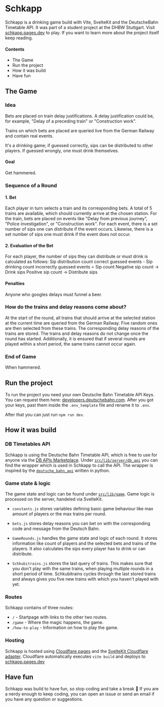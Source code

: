 # Schkapp
Schkapp is a drinking game build with Vite, SvelteKit and the DeutscheBahn Timetable API. It was part of a student project at the DHBW Stuttgart.
Visit [schkapp.pages.dev](https://schkapp.pages.dev) to play. If you want to learn more about the project itself keep reading.

#### Contents
* The Game
* Run the project
* How it was build
* Have fun


## The Game

### Idea
Bets are placed on train delay justifications. A delay justification could be, for example,
"Delay of a preceding train" or "Construction work".

Trains on which bets are placed are queried live from the German Railway and contain real
events.

It's a drinking game; if guessed correctly, sips can be distributed to other players. If guessed
wrongly, one must drink themselves.

#### Goal
Get hammered.

### Sequence of a Round
#### 1. Bet
Each player in turn selects a train and its corresponding bets.
A total of 5 trains are available, which should currently arrive at the chosen station.
For the train, bets are placed on events like "Delay from previous journey", "Police investigation", or
"Construction work".
For each event, there is a set number of sips one can distribute if the event occurs.
Likewise, there is a set number of sips one must drink if the event does not occur.

#### 2. Evaluation of the Bet
For each player, the number of sips they can distribute or must drink is calculated as follows:
Sip distribution count correct guessed events - Sip drinking count incorrectly guessed events =
Sip count
Negative sip count -> Drink sips
Positive sip count -> Distribute sips

#### Penalties
Anyone who googles delays must funnel a beer.

### How do the trains and delay reasons come about?
At the start of the round, all trains that should arrive at the selected station at the current time are queried from the
German Railway. Five random ones are then selected from these trains.
The corresponding delay reasons of the trains are stored.
The trains and delay reasons do not change once the round has started.
Additionally, it is ensured that if several rounds are played within a short period, the same
trains cannot occur again.

### End of Game
When hammered.

## Run the project
To run the project you need your own Deutsche Bahn Timetable API Keys. You can request them here: [developers.deutschebahn.com](https://developers.deutschebahn.com/db-api-marketplace/apis/product/timetables).
After you got your keys, past them inside the `.env_template` file and rename it to `.env`.

After that you can just run `npm run dev`.


## How it was build

### DB Timetables API
Schkapp is using the Deutsche Bahn Timetable API, which is free to use for anyone via the [DB APIs Marketplace](https://developers.deutschebahn.com/db-api-marketplace/apis/).
Under [`src/lib/server/db_api`](https://github.com/matzesoft/schkapp/tree/main/src/lib/server/db_api) you can find the wrapper which is used in Schkapp to call the API. The wrapper is inspired by the [`deutsche_bahn_api`](https://github.com/Tutorialwork/deutsche_bahn_api) written in python.

### Game state & logic
The game state and logic can be found under [`src/lib/game`](https://github.com/matzesoft/schkapp/tree/main/src/lib/game). Game logic is processed on the server, handeled via SvelteKit.

* `constants.js` stores variables defining basic game behaviour like max amount of players or the max trains per round.

* `bets.js` stores delay reasons you can bet on with the corresponding code and message from the Deutsch Bahn.

* `GameRounds.js` handles the game state and logic of each round. It stores information like count of players and the selected bets and trains of the players. It also calculates the sips every player has to drink or can distribute.

* `Schkubitrains.js` stores the last query of trains. This makes sure that you don't play with the same trains, when playing multiple rounds in a short period of time. Schkubitrains cycles through the last stored trains and always gives you five new trains with which you haven't played with yet.

### Routes
Schkapp contains of three routes:
* `/` - Startpage with links to the other two routes.
* `/game` - Where the magic happens, the game.
* `/how-to-play` - Information on how to play the game.

### Hosting
Schkapp is hosted using [Cloudflare pages](https://pages.cloudflare.com) and the [SvelteKit Cloudflare adapter](https://kit.svelte.dev/docs/adapter-cloudflare). Cloudflare automatically executes `vite build` and deploys to [schkapp.pages.dev](https://schkapp.pages.dev)

## Have fun
Schkapp was build to have fun, so stop coding and take a break 🍻 If you are a nerdy enough to keep coding, you can open an issue or send an email if you have any question or suggestions.
